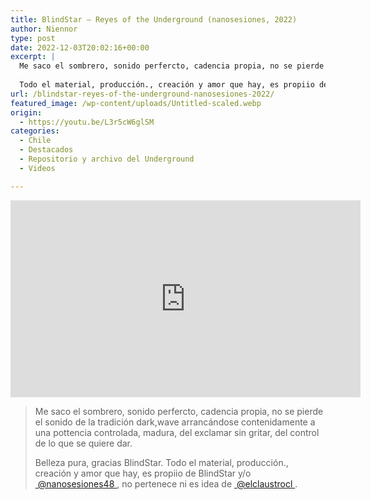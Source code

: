 ```yaml
---
title: BlindStar – Reyes of the Underground (nanosesiones, 2022)
author: Niennor
type: post
date: 2022-12-03T20:02:16+00:00
excerpt: |
  Me saco el sombrero, sonido perfercto, cadencia propia, no se pierde el sonido de la tradición dark,wave arrancándose contenidamente a una pottenc ia controlada, madura, del exclamar sin gritar, del control de lo que se quiere dar. Belleza pura, gracias BlindStar.
  
  Todo el material, producción., creación y amor que hay, es propiio de BlindStar y/o  @nanosesiones48 , no pertenece ni es idea de  @elclaustrocl ​
url: /blindstar-reyes-of-the-underground-nanosesiones-2022/
featured_image: /wp-content/uploads/Untitled-scaled.webp
origin:
  - https://youtu.be/L3r5cW6glSM
categories:
  - Chile
  - Destacados
  - Repositorio y archivo del Underground
  - Videos

---
```

<iframe width="560" height="315" src="https://www.youtube.com/embed/L3r5cW6glSM" title="YouTube video player" frameborder="0" allow="accelerometer; autoplay; clipboard-write; encrypted-media; gyroscope; picture-in-picture" allowfullscreen></iframe>

<blockquote class="wp-block-quote">
  <p>
    Me saco el sombrero, sonido perfercto, cadencia propia, no se pierde el sonido de la tradición dark,wave arrancándose contenidamente a una pottencia controlada, madura, del exclamar sin gritar, del control de lo que se quiere dar.
  </p>
  
  <p>
    Belleza pura, gracias BlindStar. Todo el material, producción., creación y amor que hay, es propiio de BlindStar y/o <a href="https://studio.youtube.com/channel/UC5h8MHqzAsCTA9JqB4NPhJg">&nbsp;@nanosesiones48&nbsp;</a>, no pertenece ni es idea de <a href="https://youtube.com/@elclaustrocl">&nbsp;@elclaustrocl&nbsp;</a>.
  </p>

</blockquote>
